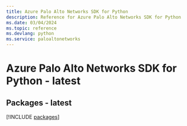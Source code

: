 ```yaml
---
title: Azure Palo Alto Networks SDK for Python
description: Reference for Azure Palo Alto Networks SDK for Python
ms.date: 03/04/2024
ms.topic: reference
ms.devlang: python
ms.service: paloaltonetworks
---
```

# Azure Palo Alto Networks SDK for Python - latest
## Packages - latest
[!INCLUDE [packages](palo-alto-networks-index.md)]